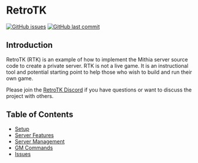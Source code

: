 # RetroTK

[![GitHub issues](https://img.shields.io/github/issues/elodon/RTK)](https://github.com/elodon/RTK/issues)
[![GitHub last commit](https://img.shields.io/github/last-commit/elodon/RTK)](https://github.com/elodon/RTK/commits/main)

## Introduction

RetroTK (RTK) is an example of how to implement the Mithia server source code to create a private server. RTK is not a live game. It is an instructional tool and potential starting point to help those who wish to build and run their own game.

Please join the [RetroTK Discord](https://discord.gg/HxBzqweqdV) if you have questions or want to discuss the project with others.

## Table of Contents

- [Setup](https://github.com/elodon/RTK/wiki/Setup)
- [Server Features](https://github.com/elodon/RTK/wiki/Server-Features)
- [Server Management](https://github.com/elodon/RTK/wiki/Server-Management)
- [GM Commands](https://github.com/elodon/RTK/wiki/GM-Commands)
- [Issues](https://github.com/elodon/RTK/wiki/Issues)